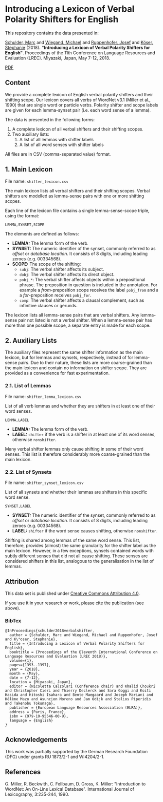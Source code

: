 # Introducing a Lexicon of Verbal Polarity Shifters for English
This repository contains the data presented in:

[Schulder, Marc](http://marc.schulder.info) and [Wiegand, Michael](http://www.coli.uni-saarland.de/~miwieg/) and [Ruppenhofer, Josef](http://ruppenhofer.de/) and [Köser, Stephanie](http://www.skoeser.de/) (2018). **"Introducing a Lexicon of Verbal Polarity Shifters for English"**. Proceedings of the 11th Conference on Language Resources and Evaluation (LREC). Miyazaki, Japan, May 7-12, 2018.

[PDF](http://www.lrec-conf.org/proceedings/lrec2018/pdf/110.pdf)

## Content
We provide a complete lexicon of English verbal polarity shifters and their shifting scope.
Our lexicon covers all verbs of WordNet v3.1 (Miller et al., 1990) that are single word or particle verbs.
Polarity shifter and scope labels are given for each lemma-synset pair (i.e. each word sense of a lemma).

The data is presented in the following forms:
1. A complete lexicon of all verbal shifters and their shifting scopes.
2. Two auxiliary lists:
    1. A list of all lemmas with shifter labels
    2. A list of all word senses with shifter labels

All files are in CSV (comma-separated value) format.


## 1. Main Lexicon
File name: `shifter_lexicon.csv`

The main lexicon lists all verbal shifters and their shifting scopes.
Verbal shifters are modelled as lemma-sense pairs with one or more shifting scopes.

Each line of the lexicon file contains a single lemma-sense-scope triple, using the format:

    LEMMA,SYNSET,SCOPE

The elements are defined as follows:

- **LEMMA:** The lemma form of the verb.
- **SYNSET:** The numeric identifier of the synset, commonly referred to as _offset_ or _database location_.
              It consists of 8 digits, including leading zeroes (e.g. 00334568).
- **SCOPE:** The scope of the shifting:
  - `subj`: The verbal shifter affects its subject.
  - `dobj`: The verbal shifter affects its direct object.
  - `pobj_*`: The verbal shifter affects objects within a prepositional phrase.
              The preposition in question is included in the annotation.
              For example a _from_-preposition scope receives the label `pobj_from` and a a _for_-preposition receives `pobj_for`.
  - `comp`: The verbal shifter affects a clausal complement, such as infinitive clauses or gerunds.

The lexicon lists all lemma-sense pairs that are verbal shifters.
Any lemma-sense pair not listed is not a verbal shifter.
When a lemma-sense pair has more than one possible scope, a separate entry is made for each scope.


## 2. Auxiliary Lists
The auxiliary files represent the same shifter information as the main lexicon, but for lemmas and synsets, respectively, instead of for lemma-sense pairs.
Due to their nature, these lists are more coarse-grained than the main lexicon and contain no information on shifter scope.
They are provided as a convenience for fast experimentation.

### 2.1. List of Lemmas
File name: `shifter_lemma_lexicon.csv`

List of all verb lemmas and whether they are shifters in at least one of their word senses.

    LEMMA,LABEL

- **LEMMA:** The lemma form of the verb.
- **LABEL:** `shifter` if the verb is a shifter in at least one of its word senses, otherwise `nonshifter`.

Many verbal shifter lemmas only cause shifting in some of their word senses.
This list is therefore considerably more coarse-grained than the main lexicon.


### 2.2. List of Synsets
File name: `shifter_synset_lexicon.csv`

List of all synsets and whether their lemmas are shifters in this specific word sense. 

    SYNSET,LABEL

- **SYNSET:** The numeric identifier of the synset, commonly referred to as _offset_ or _database location_.
              It consists of 8 digits, including leading zeroes (e.g. 00334568).
- **LABEL:** `shifter` if the word sense causes shifting, otherwise `nonshifter`.

Shifting is shared among lemmas of the same word sense.
This list, therefore, provides (almost) the same granularity for the shifter label as the main lexicon.
However, in a few exceptions, synsets contained words with subtly different senses that did not all cause shifting.
These senses are considered shifters in this list, analogous to the generalisation in the list of lemmas.

## Attribution
This data set is published under [Creative Commons Attribution 4.0](https://github.com/uds-lsv/lexicon-of-english-verbal-polarity-shifters/blob/master/LICENSE).

If you use it in your research or work, please cite the publication (see above).

### BibTex
```
@InProceedings{schulder2018verbalshifter,
  author = {Schulder, Marc and Wiegand, Michael and Ruppenhofer, Josef and K\"oser, Stephanie},
  title = {Introducing a Lexicon of Verbal Polarity Shifters for English},
  booktitle = {Proceedings of the Eleventh International Conference on Language Resources and Evaluation (LREC 2018)},
  volume={1},
  pages={1393--1397},
  year = {2018},
  month = {May},
  date = {7-12},
  location = {Miyazaki, Japan},
  editor = {Nicoletta Calzolari (Conference chair) and Khalid Choukri and Christopher Cieri and Thierry Declerck and Sara Goggi and Koiti Hasida and Hitoshi Isahara and Bente Maegaard and Joseph Mariani and Hélène Mazo and Asuncion Moreno and Jan Odijk and Stelios Piperidis and Takenobu Tokunaga},
  publisher = {European Language Resources Association (ELRA)},
  address = {Paris, France},
  isbn = {979-10-95546-00-9},
  language = {English}
}
```

## Acknowledgements
This work was partially supported by the German Research Foundation (DFG) under grants RU 1873/2-1 and WI4204/2-1.

## References
G. Miller, R. Beckwith, C. Fellbaum, D. Gross, K. Miller: "Introduction to WordNet: An On-Line Lexical Database". International Journal of Lexicography, 3:235-244, 1990.
